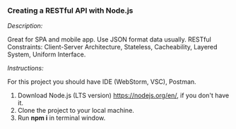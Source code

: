 ### Creating a RESTful API with Node.js

_Description:_

Great for SPA and mobile app.
Use JSON format data usually.
RESTful Constraints: Client-Server Architecture, Stateless, Cacheability, Layered System, Uniform Interface.

_Instructions:_

For this project you should have IDE (WebStorm, VSC), Postman.

1. Download Node.js (LTS version) https://nodejs.org/en/, if you don't have it.
2. Clone the project to your local machine.
3. Run **npm i** in terminal window.